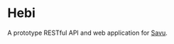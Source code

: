 # Hebi

A prototype RESTful API and web application for
[Savu](https://github.com/DiamondLightSource/Savu).
